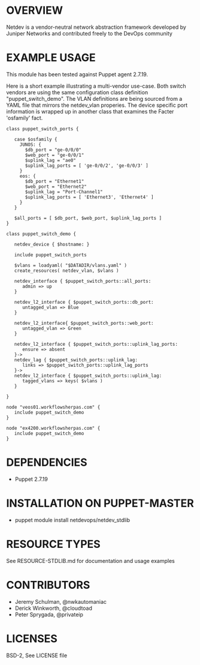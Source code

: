 # OVERVIEW

Netdev is a vendor-neutral network abstraction framework developed by Juniper Networks and contributed freely to the DevOps community

# EXAMPLE USAGE

This module has been tested against Puppet agent 2.7.19.  

Here is a short example illustrating a multi-vendor use-case.  Both switch vendors are using the same configuration class definition "puppet_switch_demo".  The VLAN definitions are being sourced from a YAML file that mirrors the netdev_vlan properies.  The device specific port information is wrapped up in another class that examines the Facter 'osfamily' fact.

~~~~
class puppet_switch_ports {
      
   case $osfamily {
     JUNOS: {
       $db_port = "ge-0/0/0"
       $web_port = "ge-0/0/1"
       $uplink_lag = "ae0"
       $uplink_lag_ports = [ 'ge-0/0/2', 'ge-0/0/3' ]
     }
     eos: {
       $db_port = "Ethernet1"
       $web_port = "Ethernet2"
       $uplink_lag = "Port-Channel1"
       $uplink_lag_ports = [ 'Ethernet3', 'Ethernet4' ]
     }
   }
      
   $all_ports = [ $db_port, $web_port, $uplink_lag_ports ]      
}

class puppet_switch_demo {
      
   netdev_device { $hostname: }     
   
   include puppet_switch_ports
   
   $vlans = loadyaml( "$DATADIR/vlans.yaml" )
   create_resources( netdev_vlan, $vlans ) 
   
   netdev_interface { $puppet_switch_ports::all_ports:
      admin => up
   }

   netdev_l2_interface { $puppet_switch_ports::db_port:
      untagged_vlan => Blue
   }
   
   netdev_l2_interface{ $puppet_switch_ports::web_port:
      untagged_vlan => Green
   }
   
   netdev_l2_interface { $puppet_switch_ports::uplink_lag_ports: 
      ensure => absent 
   }->   
   netdev_lag { $puppet_switch_ports::uplink_lag:
      links => $puppet_switch_ports::uplink_lag_ports 
   }->   
   netdev_l2_interface { $puppet_switch_ports::uplink_lag: 
      tagged_vlans => keys( $vlans )
   }      
   
}

node "veos01.workflowsherpas.com" {
   include puppet_switch_demo
}

node "ex4200.workflowsherpas.com" { 
   include puppet_switch_demo
}
~~~~
  
# DEPENDENCIES

  * Puppet 2.7.19

# INSTALLATION ON PUPPET-MASTER

  * puppet module install netdevops/netdev_stdlib 

# RESOURCE TYPES

  See RESOURCE-STDLIB.md for documentation and usage examples

# CONTRIBUTORS

  * Jeremy Schulman, @nwkautomaniac
  * Derick Winkworth, @cloudtoad
  * Peter Sprygada, @privateip

# LICENSES

   BSD-2, See LICENSE file

